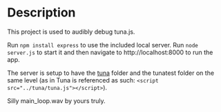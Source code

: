 # Description

This project is used to audibly debug tuna.js.

Run ```npm install express``` to use the included local server. Run ```node server.js``` to start it and then navigate to http://localhost:8000 to run the app.

The server is setup to have the [tuna](https://github.com/Theodeus/tuna) folder and the tunatest folder on the same level (as in Tuna is referenced as such: ```<script src="../tuna/tuna.js"></script>```). 

Silly main_loop.wav by yours truly.